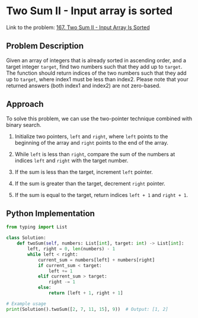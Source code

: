 # Two Sum II - Input array is sorted

Link to the problem: [167. Two Sum II - Input Array Is Sorted](https://leetcode.com/problems/two-sum-ii-input-array-is-sorted/description/?envType=study-plan-v2&envId=top-interview-150)

## Problem Description

Given an array of integers that is already sorted in ascending order, and a target integer `target`, find two numbers such that they add up to `target`. The function should return indices of the two numbers such that they add up to `target`, where index1 must be less than index2. Please note that your returned answers (both index1 and index2) are not zero-based.

## Approach

To solve this problem, we can use the two-pointer technique combined with binary search.

1. Initialize two pointers, `left` and `right`, where `left` points to the beginning of the array and `right` points to the end of the array.

2. While `left` is less than `right`, compare the sum of the numbers at indices `left` and `right` with the target number.

3. If the sum is less than the target, increment `left` pointer.

4. If the sum is greater than the target, decrement `right` pointer.

5. If the sum is equal to the target, return indices `left + 1` and `right + 1`.

## Python Implementation

```python
from typing import List

class Solution:
    def twoSum(self, numbers: List[int], target: int) -> List[int]:
        left, right = 0, len(numbers) - 1
        while left < right:
            current_sum = numbers[left] + numbers[right]
            if current_sum < target:
                left += 1
            elif current_sum > target:
                right -= 1
            else:
                return [left + 1, right + 1]

# Example usage
print(Solution().twoSum([2, 7, 11, 15], 9))  # Output: [1, 2]
```
